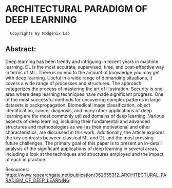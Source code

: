 # ARCHITECTURAL PARADIGM OF DEEP LEARNING
      Copyrights By Modgenix Lab


## Abstract:

Deep learning has been trendy and intriguing in recent years in machine learning. DL is
the most accurate, supervised, time, and cost-effective way in terms of ML. There is no end
to the amount of knowledge you may get with deep learning. Useful in a wide range of
demanding situations, it covers a wide range of processes and structures. The approach
categorizes the process of mastering the art of illustration. Security is one area where
deep learning techniques have made significant progress. One of the most successful
methods for uncovering complex patterns in large datasets is backpropagation.
Biomedical image classification, object identification, cancer diagnosis, and many other
applications of deep learning are the most commonly utilized domains of deep learning.
Various aspects of deep learning, including their fundamental and advanced structures
and methodologies as well as their motivational and other characteristics, are discussed in
this work. Additionally, the article explores the key contrasts between classical ML and DL
and the most pressing future challenges. The primary goal of this paper is to present an
in-detail analysis of the significant applications of deep learning in several areas, including
a look at the techniques and structures employed and the impact of each in practice.

Resources:
https://www.researchgate.net/publication/362655312_ARCHITECTURAL_PARADIGM_OF_DEEP_LEARNING
